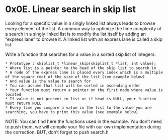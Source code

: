 # 0x0E. Linear search in skip list

Looking for a specific value in a singly linked list always leads to browse every element of the list. A common way to optimize the time complexity of a search in a singly linked list is to modify the list itself by adding an “express lane” to browse it. A linked list with an express lane is called a skip list.

Write a function that searches for a value in a sorted skip list of integers.

    * Prototype : skiplist_t *linear_skip(skiplist_t *list, int value);
    * Where list is a pointer to the head of the skip list to search in
    * A node of the express lane is placed every index which is a multiple of the square root of the size of the list (see example below)
    * And value is the value to search for
    * You can assume that list will be sorted in ascending order
    * Your function must return a pointer on the first node where value is located
    * If value is not present in list or if head is NULL, your function must return NULL
    * Every time you compare a value in the list to the value you are searching, you have to print this value (see example below)

NOTE: You can find here the functions used in the example. You don’t need to push them, we will compile your file with our own implementation during the correction. BUT, don’t forget to push search.h
